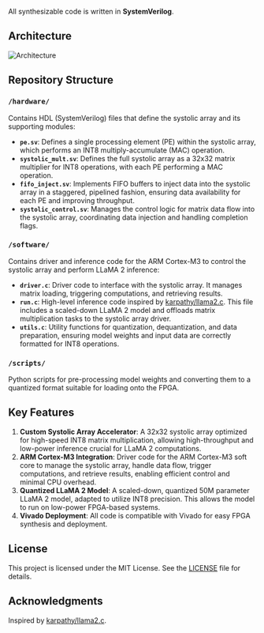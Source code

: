 

All synthesizable code is written in **SystemVerilog**.



## Architecture
![Architecture](architecture.png)


## Repository Structure

### `/hardware/`
Contains HDL (SystemVerilog) files that define the systolic array and its supporting modules:
- **`pe.sv`**: Defines a single processing element (PE) within the systolic array, which performs an INT8 multiply-accumulate (MAC) operation.
- **`systolic_mult.sv`**: Defines the full systolic array as a 32x32 matrix multiplier for INT8 operations, with each PE performing a MAC operation.
- **`fifo_inject.sv`**: Implements FIFO buffers to inject data into the systolic array in a staggered, pipelined fashion, ensuring data availability for each PE and improving throughput.
- **`systolic_control.sv`**: Manages the control logic for matrix data flow into the systolic array, coordinating data injection and handling completion flags.

### `/software/`
Contains driver and inference code for the ARM Cortex-M3 to control the systolic array and perform LLaMA 2 inference:
- **`driver.c`**: Driver code to interface with the systolic array. It manages matrix loading, triggering computations, and retrieving results.
- **`run.c`**: High-level inference code inspired by [karpathy/llama2.c](https://github.com/karpathy/llama2.c). This file includes a scaled-down LLaMA 2 model and offloads matrix multiplication tasks to the systolic array driver.
- **`utils.c`**: Utility functions for quantization, dequantization, and data preparation, ensuring model weights and input data are correctly formatted for INT8 operations.

### `/scripts/`
Python scripts for pre-processing model weights and converting them to a quantized format suitable for loading onto the FPGA.

## Key Features

1. **Custom Systolic Array Accelerator**: A 32x32 systolic array optimized for high-speed INT8 matrix multiplication, allowing high-throughput and low-power inference crucial for LLaMA 2 computations.
2. **ARM Cortex-M3 Integration**: Driver code for the ARM Cortex-M3 soft core to manage the systolic array, handle data flow, trigger computations, and retrieve results, enabling efficient control and minimal CPU overhead.
3. **Quantized LLaMA 2 Model**: A scaled-down, quantized 50M parameter LLaMA 2 model, adapted to utilize INT8 precision. This allows the model to run on low-power FPGA-based systems.
4. **Vivado Deployment**: All code is compatible with Vivado for easy FPGA synthesis and deployment.


## License

This project is licensed under the MIT License. See the [LICENSE](LICENSE) file for details.

## Acknowledgments

Inspired by [karpathy/llama2.c](https://github.com/karpathy/llama2.c).

